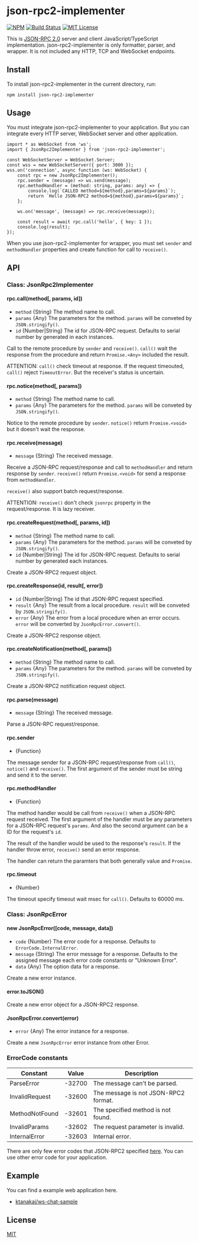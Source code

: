 # json-rpc2-implementer
[![NPM](https://nodei.co/npm/json-rpc2-implementer.png?downloads=true)](https://nodei.co/npm/json-rpc2-implementer/)
[![Build Status](https://travis-ci.org/ktanakaj/json-rpc2-implementer.svg?branch=master)](https://travis-ci.org/ktanakaj/json-rpc2-implementer)
[![MIT License](http://img.shields.io/badge/license-MIT-blue.svg?style=flat)](LICENSE)

This is [JSON-RPC 2.0](http://www.jsonrpc.org/specification) server and client JavaScript/TypeScript implementation. json-rpc2-implementer is only formatter, parser, and wrapper. It is not included any HTTP, TCP and WebSocket endpoints.

## Install
To install json-rpc2-implementer in the current directory, run:

    npm install json-rpc2-implementer

## Usage
You must integrate json-rpc2-implementer to your application. But you can integrate every HTTP server, WebSocket server and other application.

    import * as WebSocket from 'ws';
    import { JsonRpc2Implementer } from 'json-rpc2-implementer';

    const WebSocketServer = WebSocket.Server;
    const wss = new WebSocketServer({ port: 3000 });
    wss.on('connection', async function (ws: WebSocket) {
    	const rpc = new JsonRpc2Implementer();
    	rpc.sender = (message) => ws.send(message);
    	rpc.methodHandler = (method: string, params: any) => {
    		console.log(`CALLED method=${method},params=${params}`);
    		return `Hello JSON-RPC2 method=${method},params=${params}`;
    	};

    	ws.on('message', (message) => rpc.receive(message));

    	const result = await rpc.call('hello', { key: 1 });
    	console.log(result);
    });

When you use json-rpc2-implementer for wrapper, you must set `sender` and `methodHandler` properties and create function for call to `receive()`.

## API

### Class: JsonRpc2Implementer
#### rpc.call(method[, params, id])
* `method` {String} The method name to call.
* `params` {Any} The parameters for the method. `params` will be conveted by `JSON.stringify()`.
* `id` {Number|String} The id for JSON-RPC request. Defaults to serial number by generated in each instances.

Call to the remote procedure by `sender` and `receive()`. `call()` wait the response from the procedure and return `Promise.<Any>` included the result.

ATTENTION: `call()` check timeout at response. If the request timeouted, `call()` reject `TimeoutError`. But the receiver's status is uncertain.

#### rpc.notice(method[, params])
* `method` {String} The method name to call.
* `params` {Any} The parameters for the method. `params` will be conveted by `JSON.stringify()`.

Notice to the remote procedure by `sender`. `notice()` return `Promise.<void>` but it doesn't wait the response.

#### rpc.receive(message)
* `message` {String} The received message.

Receive a JSON-RPC request/response and call to `methodHandler` and return response by `sender`. `receive()` return `Promise.<void>` for send a response from `methodHandler`.

`receive()` also support batch request/response.

ATTENTION: `receive()` don't check `jsonrpc` property in the request/response. It is lazy receiver.

#### rpc.createRequest(method[, params, id])
* `method` {String} The method name to call.
* `params` {Any} The parameters for the method. `params` will be conveted by `JSON.stringify()`.
* `id` {Number|String} The id for JSON-RPC request. Defaults to serial number by generated each instances.

Create a JSON-RPC2 request object. 

#### rpc.createResponse(id, result[, error])
* `id` {Number|String} The id that JSON-RPC request specified.
* `result` {Any} The result from a local procedure. `result` will be conveted by `JSON.stringify()`.
* `error` {Any} The error from a local procedure when an error occurs. `error` will be converted by `JsonRpcError.convert()`.

Create a JSON-RPC2 response object. 

#### rpc.createNotification(method[, params])
* `method` {String} The method name to call.
* `params` {Any} The parameters for the method. `params` will be conveted by `JSON.stringify()`.

Create a JSON-RPC2 notification request object. 

#### rpc.parse(message)
* `message` {String} The received message.

Parse a JSON-RPC request/response.

#### rpc.sender
* {Function}

The message sender for a JSON-RPC request/response from `call()`, `notice()` and `receive()`.
The first argument of the sender must be string and send it to the server.

#### rpc.methodHandler
* {Function}

The method handler would be call from `receive()` when a JSON-RPC request received.
The first argument of the handler must be any parameters for a JSON-RPC request's `params`.
And also the second argument can be a ID for the request's `id`.

The result of the handler would be used to the response's `result`.
If the handler throw error, `receive()` send an error response.

The handler can return the paramters that both generally value and `Promise`.

#### rpc.timeout
* {Number}

The timeout specify timeout wait msec for `call()`.
Defaults to 60000 ms.

### Class: JsonRpcError
#### new JsonRpcError([code, message, data])
* `code` {Number} The error code for a response. Defaults to `ErrorCode.InternalError`.
* `message` {String} The error message for a response. Defaults to the assigned message each error code constants or "Unknown Error".
* `data` {Any} The option data for a response.

Create a new error instance.

#### error.toJSON()
Create a new error object for a JSON-RPC2 response.

#### JsonRpcError.convert(error)
* `error` {Any} The error instance for a response.

Create a new `JsonRpcError` error instance from other Error.

### ErrorCode constants

|Constant       | Value      | Description                                      |
|---------------|------------|--------------------------------------------------|
|ParseError     | -32700     | The message can't be parsed.                     |
|InvalidRequest | -32600     | The message is not JSON-RPC2 format.             |
|MethodNotFound | -32601     | The specified method is not found.               |
|InvalidParams  | -32602     | The request parameter is invalid.                |
|InternalError  | -32603     | Internal error.                                  |

There are only few error codes that JSON-RPC2 specified [here](http://www.jsonrpc.org/specification#error_object).
You can use other error code for your application.

## Example
You can find a example web application here.

* [ktanakaj/ws-chat-sample](https://github.com/ktanakaj/ws-chat-sample)

## License
[MIT](https://github.com/ktanakaj/json-rpc2-implementer/blob/master/LICENSE)
